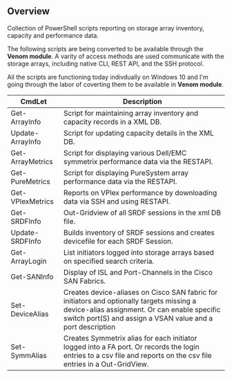 ## Overview

Collection of PowerShell scripts reporting on storage array inventory, capacity and performance data.

The following scripts are being converted to be available through the **Venom module**.  A varity of access methods are used communicate with the storage arrays, including native CLI, REST API, and the SSH protocol.

All the scripts are functioning today indivdually on Windows 10 and I'm going through the labor of coverting them to be available in **Venom module**.

CmdLet | Description
------ | -----------
Get-ArrayInfo  | Script for maintaining array inventory and capacity records in a XML DB.
Update-ArrayInfo | Script for updating capacity details in the XML DB.
Get-ArrayMetrics   | Script for displaying various Dell/EMC symmetrix performance data via the RESTAPI.
Get-PureMetrics | Script for displaying PureSystem array performance data via the RESTAPI.
Get-VPlexMetrics | Reports on VPlex performance by downloading data via SSH and using RESTAPI.
Get-SRDFInfo | Out-Gridview of all SRDF sessions in the xml DB file.
Update-SRDFInfo | Builds inventory of SRDF sessions and creates devicefile for each SRDF Session.
Get-ArrayLogin | List initiators logged into storage arrays based on specified search criteria.
Get-SANInfo | Display of ISL and Port-Channels in the Cisco SAN Fabrics.
Set-DeviceAlias | Creates device-aliases on Cisco SAN fabric for initiators and optionally targets missing a device-alias assignment. Or can enable specific switch port(S) and assign a VSAN value and a port description
Set-SymmAlias | Creates Symmetrix alias for each initiator logged into a FA port. Or records the login entries to a csv file and reports on the csv file entries in a Out-GridView.
